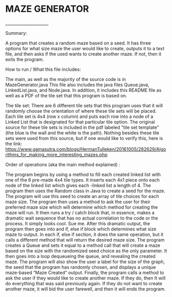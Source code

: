 <h1>MAZE GENERATOR</h1>
_____________________

Summary:

A program that creates a random maze based on a seed. It has three options for what size maze the user would like to create, outputs it to a text file, and then asks if the used wants to create another maze. If not, then it exits the program.


How to run / What this file includes:

The main, as well as the majority of the source code is in MazeGenerator.java
This file also includes the java files Queue.java, LinkedList.java, and Node.java.
In addition, it includes this README file as well as a PDF of the tile set that this program is based on.


The tile set:
There are 6 different tile sets that this program uses that it will randomly choose the orientation of where these tile sets will be placed. Each tile set is 4x4 (row x column) and puts each row into a node of a Linked List that is designated for that particular tile option. The original source for these tile sets is included in the pdf labeled "tile set template" (the blue is the wall and the white is the path). Nothing besides these tile sets were used from this source, but if one would like to verify this, here is the link:
https://www.gamasutra.com/blogs/HermanTulleken/20161005/282629/Algorithms_for_making_more_interesting_mazes.php


Order of operations (aka the main method explained) :

The program begins by using a method to fill each created linked list with one of the 6 pre-made 4x4 tile types. It inserts each 4x1 piece onto each node of the linked list which gives each -linked list a length of 4. The program then uses the Random class in Java to create a seed for the maze. The program will use this seed to create an array of tile choices for each maze size. The program then uses a method to ask the user for their preferred maze size which will determine which method for creating the maze will run. It then runs a try / catch block that, in essence, makes a dramatic wait sequence that has no actual correlation to the code or the process. It simply looks cool. Sue me. After this dramatic output, the program then goes into and if, else if block which determines what size maze to output. In each if, else if section, it does the same operation, but it calls a different method that will return the desired maze size. The program creates a Queue and sets it equal to a method call that will create a maze based on the size with the randomized seed choice as the only parameter. It then goes into a loop dequeueing the queue, and revealing the created maze. The program will also show the user a label for the size of the graph, the seed that the program has randomly chosen, and displays a unique maze-based “Maze Created” output. Finally, the program calls a method to ask the user if they would like to create another maze. If they do, then It will do everything that was said previously again. If they do not want to create another maze, it will bid the user farewell, and then it will ends the program.
